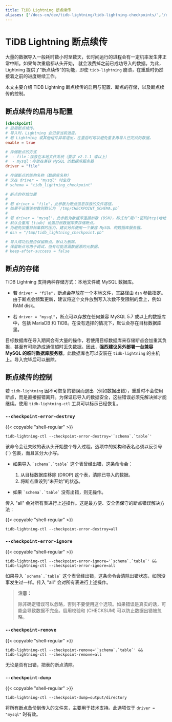 ```yaml
---
title: TiDB Lightning 断点续传
aliases: ['/docs-cn/dev/tidb-lightning/tidb-lightning-checkpoints/','/docs-cn/dev/reference/tools/tidb-lightning/checkpoints/']
---
```


# TiDB Lightning 断点续传

大量的数据导入一般耗时数小时至数天，长时间运行的进程会有一定机率发生非正常中断。如果每次重启都从头开始，
就会浪费掉之前已成功导入的数据。为此，Lightning 提供了“断点续传”的功能，即使 `tidb-lightning` 崩溃，在重启时仍然接着之前的进度继续工作。

本文主要介绍 TiDB Lightning 断点续传的启用与配置、断点的存储，以及断点续传的控制。

## 断点续传的启用与配置

```toml
[checkpoint]
# 启用断点续传。
# 导入时，Lightning 会记录当前进度。
# 若 Lightning 或其他组件异常退出，在重启时可以避免重复再导入已完成的数据。
enable = true

# 存储断点的方式
#  - file：存放在本地文件系统（要求 v2.1.1 或以上）
#  - mysql：存放在兼容 MySQL 的数据库服务器
driver = "file"

# 存储断点的架构名称（数据库名称）
# 仅在 driver = "mysql" 时生效
# schema = "tidb_lightning_checkpoint"

# 断点的存放位置
#
# 若 driver = "file"，此参数为断点信息存放的文件路径。
# 如果不设置该参数则默认为 `/tmp/CHECKPOINT_SCHEMA.pb`
#
# 若 driver = "mysql"，此参数为数据库连接参数 (DSN)，格式为“用户:密码@tcp(地址:端口)/”。
# 默认会重用 [tidb] 设置目标数据库来存储断点。
# 为避免加重目标集群的压力，建议另外使用一个兼容 MySQL 的数据库服务器。
# dsn = "/tmp/tidb_lightning_checkpoint.pb"

# 导入成功后是否保留断点。默认为删除。
# 保留断点可用于调试，但有可能泄漏数据源的元数据。
# keep-after-success = false
```

## 断点的存储

TiDB Lightning 支持两种存储方式：本地文件或 MySQL 数据库。

* 若 `driver = "file"`，断点会存放在一个本地文件，其路径由 `dsn` 参数指定。由于断点会频繁更新，建议将这个文件放到写入次数不受限制的盘上，例如 RAM disk。

* 若 `driver = "mysql"`，断点可以存放在任何兼容 MySQL 5.7 或以上的数据库中，包括 MariaDB 和 TiDB。在没有选择的情况下，默认会存在目标数据库里。

目标数据库在导入期间会有大量的操作，若使用目标数据库来存储断点会加重其负担，甚至有可能造成通信超时丢失数据。因此，**强烈建议另外部署一台兼容 MySQL 的临时数据库服务器**。此数据库也可以安装在 `tidb-lightning` 的主机上。导入完毕后可以删除。

## 断点续传的控制

若 `tidb-lightning` 因不可恢复的错误而退出（例如数据出错），重启时不会使用断点，而是直接报错离开。为保证已导入的数据安全，这些错误必须先解决掉才能继续。使用 `tidb-lightning-ctl` 工具可以标示已经恢复。

### `--checkpoint-error-destroy`

{{< copyable "shell-regular" >}}

```shell
tidb-lightning-ctl --checkpoint-error-destroy='`schema`.`table`'
```

该命令会让失败的表从头开始整个导入过程。选项中的架构和表名必须以反引号 (`` ` ``) 包裹，而且区分大小写。

- 如果导入 `` `schema`.`table` `` 这个表曾经出错，这条命令会：

    1. 从目标数据库移除 (DROP) 这个表，清除已导入的数据。
    2. 将断点重设到“未开始”的状态。

- 如果 `` `schema`.`table` `` 没有出错，则无操作。

传入 "all" 会对所有表进行上述操作。这是最方便、安全但保守的断点错误解决方法：

{{< copyable "shell-regular" >}}

```shell
tidb-lightning-ctl --checkpoint-error-destroy=all
```

### `--checkpoint-error-ignore`

{{< copyable "shell-regular" >}}

```shell
tidb-lightning-ctl --checkpoint-error-ignore='`schema`.`table`' &&
tidb-lightning-ctl --checkpoint-error-ignore=all
```

如果导入 `` `schema`.`table` `` 这个表曾经出错，这条命令会清除出错状态，如同没事发生过一样。传入 "all" 会对所有表进行上述操作。

> **注意：**
>
> 除非确定错误可以忽略，否则不要使用这个选项。如果错误是真实的话，可能会导致数据不完全。启用校验和 (CHECKSUM) 可以防止数据出错被忽略。

### `--checkpoint-remove`

{{< copyable "shell-regular" >}}

```shell
tidb-lightning-ctl --checkpoint-remove='`schema`.`table`' &&
tidb-lightning-ctl --checkpoint-remove=all
```

无论是否有出错，把表的断点清除。

### `--checkpoint-dump`

{{< copyable "shell-regular" >}}

```shell
tidb-lightning-ctl --checkpoint-dump=output/directory
```

将所有断点备份到传入的文件夹，主要用于技术支持。此选项仅于 `driver = "mysql"` 时有效。
